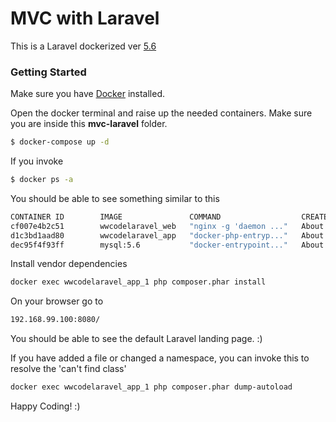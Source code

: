 # MVC with Laravel


This is a Laravel dockerized ver [5.6](https://github.com/laravel/laravel/archive/v5.6.0.zip) 


### Getting Started

Make sure you have [Docker](https://docs.docker.com/toolbox/) installed.

Open the docker terminal and raise up the needed containers. Make sure you are inside this <b>mvc-laravel</b> folder.

```sh
$ docker-compose up -d
```

If you invoke
```sh
$ docker ps -a
```

You should be able to see something similar to this
```sh
CONTAINER ID        IMAGE               COMMAND                  CREATED             STATUS              PORTS                           NAMES
cf007e4b2c51        wwcodelaravel_web   "nginx -g 'daemon ..."   About 1 sec   Up 1 sec    443/tcp, 0.0.0.0:8080->80/tcp   wwcodelaravel_web_1
d1c3bd1aad80        wwcodelaravel_app   "docker-php-entryp..."   About 1 sec   Up 1 sec    9000/tcp                        wwcodelaravel_app_1
dec95f4f93ff        mysql:5.6           "docker-entrypoint..."   About 1 sec   Up 1 sec    0.0.0.0:33061->3306/tcp         wwcodelaravel_database_1
```
Install vendor dependencies

```sh
docker exec wwcodelaravel_app_1 php composer.phar install
```
On your browser go to
```sh
192.168.99.100:8080/
```
You should be able to see the default Laravel landing page. :)

If you have added a file or changed a namespace, you can invoke this to resolve the 'can't find class'
```sh
docker exec wwcodelaravel_app_1 php composer.phar dump-autoload
```

Happy Coding! :)
